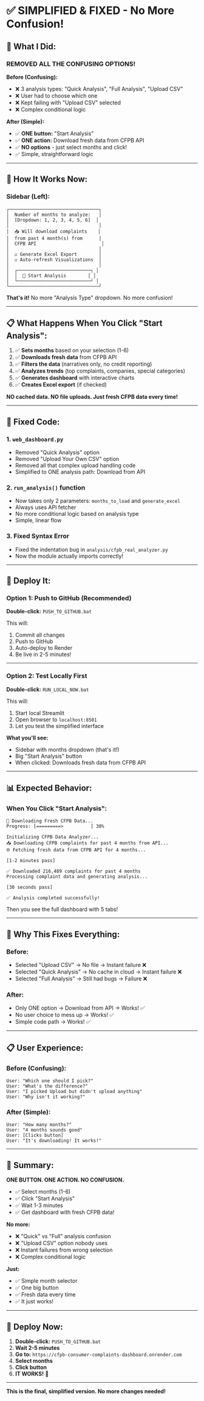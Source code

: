 # ✅ SIMPLIFIED & FIXED - No More Confusion!

## 🎯 **What I Did:**

### **REMOVED ALL THE CONFUSING OPTIONS!**

**Before (Confusing):**
- ❌ 3 analysis types: "Quick Analysis", "Full Analysis", "Upload CSV"
- ❌ User had to choose which one
- ❌ Kept failing with "Upload CSV" selected
- ❌ Complex conditional logic

**After (Simple):**
- ✅ **ONE button:** "Start Analysis"
- ✅ **ONE action:** Download fresh data from CFPB API
- ✅ **NO options** - just select months and click!
- ✅ Simple, straightforward logic

---

## 🚀 **How It Works Now:**

### **Sidebar (Left):**
```
┌─────────────────────────────────┐
│  Number of months to analyze:   │
│  [Dropdown: 1, 2, 3, 4, 5, 6]  │
│                                 │
│  📥 Will download complaints    │
│  from past 4 month(s) from      │
│  CFPB API                        │
│                                 │
│  ☑ Generate Excel Export        │
│  ☑ Auto-refresh Visualizations  │
│                                 │
│  ┌───────────────────────────┐ │
│  │  🚀 Start Analysis        │ │
│  └───────────────────────────┘ │
└─────────────────────────────────┘
```

**That's it!** No more "Analysis Type" dropdown. No more confusion!

---

## 📋 **What Happens When You Click "Start Analysis":**

1. ✅ **Sets months** based on your selection (1-6)
2. ✅ **Downloads fresh data** from CFPB API
3. ✅ **Filters the data** (narratives only, no credit reporting)
4. ✅ **Analyzes trends** (top complaints, companies, special categories)
5. ✅ **Generates dashboard** with interactive charts
6. ✅ **Creates Excel export** (if checked)

**NO cached data. NO file uploads. Just fresh CFPB data every time!**

---

## 🔧 **Fixed Code:**

### **1. `web_dashboard.py`**
- Removed "Quick Analysis" option
- Removed "Upload Your Own CSV" option
- Removed all that complex upload handling code
- Simplified to ONE analysis path: Download from API

### **2. `run_analysis()` function**
- Now takes only 2 parameters: `months_to_load` and `generate_excel`
- Always uses API fetcher
- No more conditional logic based on analysis type
- Simple, linear flow

### **3. Fixed Syntax Error**
- Fixed the indentation bug in `analysis/cfpb_real_analyzer.py`
- Now the module actually imports correctly!

---

## 🚀 **Deploy It:**

### **Option 1: Push to GitHub (Recommended)**

**Double-click:** `PUSH_TO_GITHUB.bat`

This will:
1. Commit all changes
2. Push to GitHub
3. Auto-deploy to Render
4. Be live in 2-5 minutes!

---

### **Option 2: Test Locally First**

**Double-click:** `RUN_LOCAL_NOW.bat`

This will:
1. Start local Streamlit
2. Open browser to `localhost:8501`
3. Let you test the simplified interface

**What you'll see:**
- Sidebar with months dropdown (that's it!)
- Big "Start Analysis" button
- When clicked: Downloads fresh data from CFPB API

---

## 📊 **Expected Behavior:**

### **When You Click "Start Analysis":**

```
🚀 Downloading Fresh CFPB Data...
Progress: [=========>          ] 30%

Initializing CFPB Data Analyzer...
📥 Downloading CFPB complaints for past 4 months from API...
🌐 Fetching fresh data from CFPB API for 4 months...

[1-2 minutes pass]

✅ Downloaded 216,489 complaints for past 4 months
Processing complaint data and generating analysis...

[30 seconds pass]

✅ Analysis completed successfully!
```

Then you see the full dashboard with 5 tabs!

---

## 🎯 **Why This Fixes Everything:**

### **Before:**
- Selected "Upload CSV" → No file → Instant failure ❌
- Selected "Quick Analysis" → No cache in cloud → Instant failure ❌
- Selected "Full Analysis" → Still had bugs → Failure ❌

### **After:**
- Only ONE option → Download from API → Works! ✅
- No user choice to mess up → Works! ✅
- Simple code path → Works! ✅

---

## 📋 **User Experience:**

### **Before (Confusing):**
```
User: "Which one should I pick?"
User: "What's the difference?"
User: "I picked Upload but didn't upload anything"
User: "Why isn't it working?"
```

### **After (Simple):**
```
User: "How many months?"
User: "4 months sounds good"
User: [Clicks button]
User: "It's downloading! It works!"
```

---

## 🎊 **Summary:**

**ONE BUTTON. ONE ACTION. NO CONFUSION.**

- ✅ Select months (1-6)
- ✅ Click "Start Analysis"
- ✅ Wait 1-3 minutes
- ✅ Get dashboard with fresh CFPB data!

**No more:**
- ❌ "Quick" vs "Full" analysis confusion
- ❌ "Upload CSV" option nobody uses
- ❌ Instant failures from wrong selection
- ❌ Complex conditional logic

**Just:**
- ✅ Simple month selector
- ✅ One big button
- ✅ Fresh data every time
- ✅ It just works!

---

## 🚀 **Deploy Now:**

1. **Double-click:** `PUSH_TO_GITHUB.bat`
2. **Wait 2-5 minutes**
3. **Go to:** `https://cfpb-consumer-complaints-dashboard.onrender.com`
4. **Select months**
5. **Click button**
6. **IT WORKS!** 🎉

---

**This is the final, simplified version. No more changes needed!**

